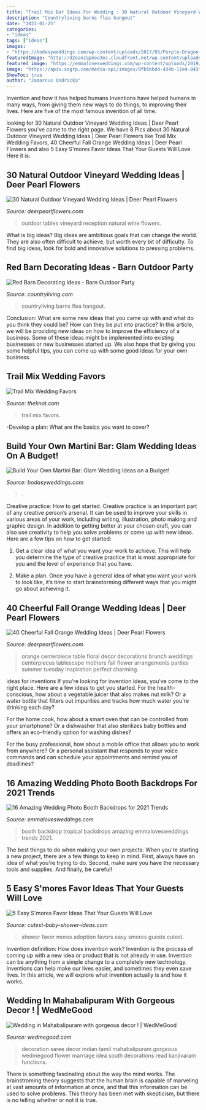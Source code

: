 ```yaml
---
title: "Trail Mix Bar Ideas For Wedding : 30 Natural Outdoor Vineyard Wedding Ideas"
description: "Countryliving barns flea hangout"
date: "2023-01-25"
categories:
- "ideas"
tags: ["ideas"]
images:
- "https://bodasyweddings.com/wp-content/uploads/2017/05/Purple-Dragon-Martini.jpg"
featuredImage: "http://d2eanzqpmoo3ec.cloudfront.net/wp-content/uploads/2015/01/02-kanjivaram-saree-001-345x516.jpg"
featured_image: "https://emmalovesweddings.com/wp-content/uploads/2019/01/tropical-wedding-photo-booth-backdrop-ideas.jpg"
image: "https://apis.xogrp.com/media-api/images/9fb5bbd4-434b-11e4-843f-22000aa61a3e"
ShowToc: true
author: "Jamarcus Ondricka"
---
```



Invention and how it has helped humans
Inventions have helped humans in many ways, from giving them new ways to do things, to improving their lives. Here are five of the most famous invention of all time.

	

		
looking for 30 Natural Outdoor Vineyard Wedding Ideas | Deer Pearl Flowers you've came to the right page. We have 8 Pics about 30 Natural Outdoor Vineyard Wedding Ideas | Deer Pearl Flowers like Trail Mix Wedding Favors, 40 Cheerful Fall Orange Wedding Ideas | Deer Pearl Flowers and also 5 Easy S&#039;mores Favor Ideas That Your Guests Will Love. Here it is:
		
    
## 30 Natural Outdoor Vineyard Wedding Ideas | Deer Pearl Flowers

<img loading=lazy src="http://www.deerpearlflowers.com/wp-content/uploads/2017/02/Wine-barrels-as-high-top-tables-for-wedding-reception.jpg" onerror="this.onerror=null;this.src='https://tse1.mm.bing.net/th?id=OIP.a7HWeszFSWLtdsidYgnViQHaLH&amp;pid=15.1';" alt="30 Natural Outdoor Vineyard Wedding Ideas | Deer Pearl Flowers">

_Source: deerpearlflowers.com_

>outdoor tables vineyard reception natural wine flowers. 

	

What is big ideas?
Big ideas are ambitious goals that can change the world. They are also often difficult to achieve, but worth every bit of difficulty. To find big ideas, look for bold and innovative solutions to pressing problems.

    
## Red Barn Decorating Ideas - Barn Outdoor Party

<img loading=lazy src="https://hips.hearstapps.com/clv.h-cdn.co/assets/16/19/barn-party-drinks-0616.jpg?crop=1.0xw:1xh;center,top&amp;resize=480:*" onerror="this.onerror=null;this.src='https://tse1.mm.bing.net/th?id=OIP.3PgAWqtmfKyi2anfg3DPDwHaLH&amp;pid=15.1';" alt="Red Barn Decorating Ideas - Barn Outdoor Party">

_Source: countryliving.com_

>countryliving barns flea hangout. 

	

Conclusion: What are some new ideas that you came up with and what do you think they could be? How can they be put into practice?
In this article, we will be providing new ideas on how to improve the efficiency of a business. Some of these ideas might be implemented into existing businesses or new businesses started up. We also hope that by giving you some helpful tips, you can come up with some good ideas for your own business.

    
## Trail Mix Wedding Favors

<img loading=lazy src="https://apis.xogrp.com/media-api/images/9fb5bbd4-434b-11e4-843f-22000aa61a3e" onerror="this.onerror=null;this.src='https://tse4.mm.bing.net/th?id=OIP.HPBYdLmtDJCrBdwWiKgO_QHaE7&amp;pid=15.1';" alt="Trail Mix Wedding Favors">

_Source: theknot.com_

>trail mix favors. 

	

-Develop a plan: What are the basics you want to cover?

    
## Build Your Own Martini Bar: Glam Wedding Ideas On A Budget!

<img loading=lazy src="https://bodasyweddings.com/wp-content/uploads/2017/05/Purple-Dragon-Martini.jpg" onerror="this.onerror=null;this.src='https://tse2.mm.bing.net/th?id=OIP.XKklHV-mX8xopfeJP_PrcwHaGv&amp;pid=15.1';" alt="Build Your Own Martini Bar: Glam Wedding Ideas on a Budget!">

_Source: bodasyweddings.com_

>. 

	

Creative practice: How to get started.
Creative practice is an important part of any creative person’s arsenal. It can be used to improve your skills in various areas of your work, including writing, illustration, photo making and graphic design. In addition to getting better at your chosen craft, you can also use creativity to help you solve problems or come up with new ideas. Here are a few tips on how to get started:
1. Get a clear idea of what you want your work to achieve. This will help you determine the type of creative practice that is most appropriate for you and the level of experience that you have.

2. Make a plan. Once you have a general idea of what you want your work to look like, it’s time to start brainstorming different ways that you might go about achieving it.

    
## 40 Cheerful Fall Orange Wedding Ideas | Deer Pearl Flowers

<img loading=lazy src="http://www.deerpearlflowers.com/wp-content/uploads/2016/08/Orange-orange-wedding-centerpiece.jpg" onerror="this.onerror=null;this.src='https://tse3.mm.bing.net/th?id=OIP.NKauruQPKsUPv4Ny3RHKCAHaJ4&amp;pid=15.1';" alt="40 Cheerful Fall Orange Wedding Ideas | Deer Pearl Flowers">

_Source: deerpearlflowers.com_

>orange centerpiece table floral decor decorations brunch weddings centerpieces tablescape mothers fall flower arrangements parties summer tuesday inspiration perfect charming. 

	

ideas for inventions
If you're looking for invention ideas, you've come to the right place. Here are a few ideas to get you started.
For the health-conscious, how about a vegetable juicer that also makes nut milk? Or a water bottle that filters out impurities and tracks how much water you're drinking each day?

For the home cook, how about a smart oven that can be controlled from your smartphone? Or a dishwasher that also sterilizes baby bottles and offers an eco-friendly option for washing dishes?

For the busy professional, how about a mobile office that allows you to work from anywhere? Or a personal assistant that responds to your voice commands and can schedule your appointments and remind you of deadlines?

    
## 16 Amazing Wedding Photo Booth Backdrops For 2021 Trends

<img loading=lazy src="https://emmalovesweddings.com/wp-content/uploads/2019/01/tropical-wedding-photo-booth-backdrop-ideas.jpg" onerror="this.onerror=null;this.src='https://tse1.mm.bing.net/th?id=OIP.AalPhmvHprE555NF84bMVAHaKH&amp;pid=15.1';" alt="16 Amazing Wedding Photo Booth Backdrops for 2021 Trends">

_Source: emmalovesweddings.com_

>booth backdrop tropical backdrops amazing emmalovesweddings trends 2021. 

	

The best things to do when making your own projects:
When you're starting a new project, there are a few things to keep in mind. First, always have an idea of what you're trying to do. Second, make sure you have the necessary tools and supplies. And finally, be careful!

    
## 5 Easy S&#039;mores Favor Ideas That Your Guests Will Love

<img loading=lazy src="http://www.cutest-baby-shower-ideas.com/images/smorefavorideas.jpg" onerror="this.onerror=null;this.src='https://tse1.mm.bing.net/th?id=OIP.tpjfFVCEv_hUk1uoXtVbTgHaNI&amp;pid=15.1';" alt="5 Easy S&#039;mores Favor Ideas That Your Guests Will Love">

_Source: cutest-baby-shower-ideas.com_

>shower favor mores adoption favors easy smores guests cutest. 

	

Invention definition: How does invention work?
Invention is the process of coming up with a new idea or product that is not already in use. Invention can be anything from a simple change to a completely new technology. Inventions can help make our lives easier, and sometimes they even save lives. In this article, we will explore what invention actually is and how it works.

    
## Wedding In Mahabalipuram With Gorgeous Decor ! | WedMeGood

<img loading=lazy src="http://d2eanzqpmoo3ec.cloudfront.net/wp-content/uploads/2015/01/02-kanjivaram-saree-001-345x516.jpg" onerror="this.onerror=null;this.src='https://tse2.mm.bing.net/th?id=OIP.Hbcw4zpJLnAgE4MwVV4rXAHaLE&amp;pid=15.1';" alt="Wedding in Mahabalipuram with gorgeous decor ! | WedMeGood">

_Source: wedmegood.com_

>decoration saree decor indian tamil mahabalipuram gorgeous wedmegood flower marriage idea south decorations read kanjivaram functions. 

	

There is something fascinating about the way the mind works. The brainstroming theory suggests that the human brain is capable of marveling at vast amounts of information at once, and that this information can be used to solve problems. This theory has been met with skepticism, but there is no telling whether or not it is true.


